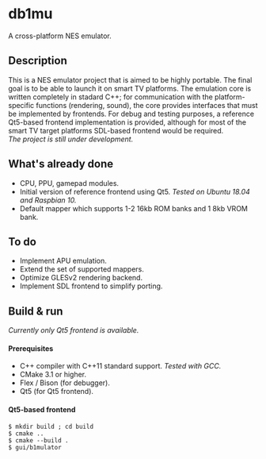 # db1mu
A cross-platform NES emulator.

## Description
This is a NES emulator project that is aimed to be highly portable. The final goal is to be able to launch it on smart TV platforms. The emulation core is written completely in stadard C++; for communication with the platform-specific functions (rendering, sound), the core provides interfaces that must be implemented by frontends. For debug and testing purposes, a reference Qt5-based frontend implementation is provided, although for most of the smart TV target platforms SDL-based frontend would be required.  
_The project is still under development._

## What's already done
* CPU, PPU, gamepad modules.
* Initial version of reference frontend using Qt5. _Tested on Ubuntu 18.04 and Raspbian 10._
* Default mapper which supports 1-2 16kb ROM banks and 1 8kb VROM bank.

## To do
* Implement APU emulation.
* Extend the set of supported mappers.
* Optimize GLESv2 rendering backend.
* Implement SDL frontend to simplify porting.

## Build & run
_Currently only Qt5 frontend is available._

#### Prerequisites
* C++ compiler with C++11 standard support. _Tested with GCC._
* CMake 3.1 or higher.
* Flex / Bison (for debugger).
* Qt5 (for Qt5 frontend).

#### Qt5-based frontend
```
$ mkdir build ; cd build
$ cmake ..
$ cmake --build .
$ gui/b1mulator
```
